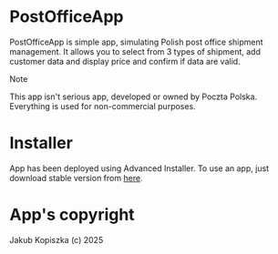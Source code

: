 # PostOfficeApp
PostOfficeApp is simple app, simulating Polish post office shipment management. It allows you to select from 3 types
of shipment, add customer data and display price and confirm if data are valid.
> [!NOTE]
> This app isn't serious app, developed or owned by Poczta Polska. Everything is used for non-commercial purposes.

# Installer
App has been deployed using Advanced Installer. To use an app, just download stable version from [here](https://github.com/JKopiszka/PostOfficeApp/releases/tag/stable).

# App's copyright
Jakub Kopiszka (c) 2025

